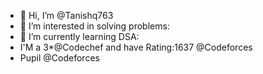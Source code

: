 - 👋 Hi, I’m @Tanishq763
- 👀 I’m interested in solving problems:
- 🌱 I’m currently learning DSA:
- I'M a 3*@Codechef and have Rating:1637 @Codeforces
- Pupil @Codeforces
<!---
Tanishq763/Tanishq763 is a ✨ special ✨ repository because its `README.md` (this file) appears on your GitHub profile.
You can click the Preview link to take a look at your changes.
--->
